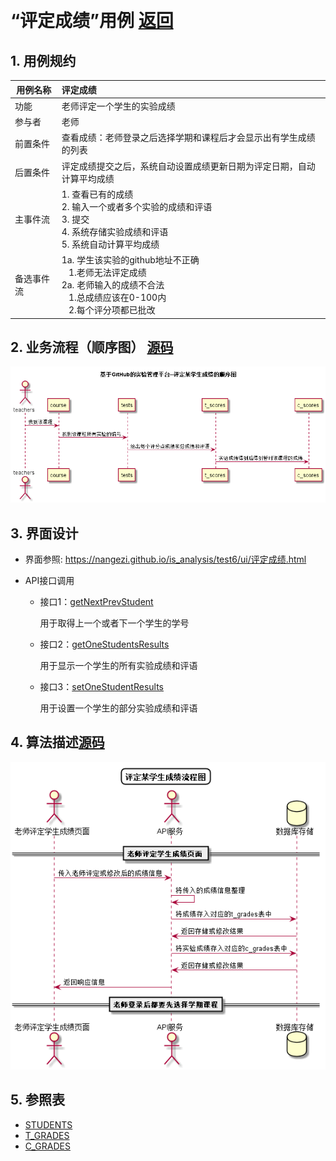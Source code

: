 ﻿﻿<!-- markdownlint-disable MD033-->
<!-- 禁止MD033类型的警告 https://www.npmjs.com/package/markdownlint -->

# “评定成绩”用例 [返回](../README.md)
## 1. 用例规约

|用例名称|评定成绩|
|-------|:-------------|
|功能|老师评定一个学生的实验成绩|
|参与者|老师|
|前置条件|查看成绩：老师登录之后选择学期和课程后才会显示出有学生成绩的列表|
|后置条件| 评定成绩提交之后，系统自动设置成绩更新日期为评定日期，自动计算平均成绩|
|主事件流| 1. 查看已有的成绩 <br/> 2. 输入一个或者多个实验的成绩和评语  <br/> 3. 提交  <br/> 4. 系统存储实验成绩和评语<br/> 5. 系统自动计算平均成绩|
|备选事件流|1a. 学生该实验的github地址不正确 <br/>&nbsp;&nbsp; 1.老师无法评定成绩<br>2a. 老师输入的成绩不合法 <br/>&nbsp;&nbsp; 1.总成绩应该在0-100内<br/>&nbsp;&nbsp; 2.每个评分项都已批改|


## 2. 业务流程（顺序图） [源码](../src/评定成绩顺序图.puml)
![评定成绩顺序图](../images/评定成绩顺序图.png) 

    
## 3. 界面设计
- 界面参照: https://nangezi.github.io/is_analysis/test6/ui/评定成绩.html

- API接口调用

    - 接口1：[getNextPrevStudent](../接口/getNextPrevStudent.md)
        
        用于取得上一个或者下一个学生的学号
        
    - 接口2：[getOneStudentsResults](../接口/getOneStudentsResults.md)
        
        用于显示一个学生的所有实验成绩和评语
         
    - 接口3：[setOneStudentResults](../接口/setOneStudentResults.md)
    
        用于设置一个学生的部分实验成绩和评语
    
## 4. 算法描述[源码](../src/评定成绩流程图.puml)
![评定成绩流程图](../images/评定成绩流程图.png)
    
    
## 5. 参照表

- [STUDENTS](../数据库设计.md/#STUDENTS)
- [T_GRADES](../数据库设计.md/#T_GRADES)
- [C_GRADES](../数据库设计.md/#C_GRADES)



